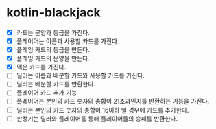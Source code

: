 # kotlin-blackjack

- [x] 카드는 문양과 등급을 가진다.
- [x] 플레이어는 이름과 사용할 카드를 가진다.
- [x] 플레잉 카드의 등급을 만든다.
- [x] 플레잉 카드의 문양을 만든다.
- [x] 덱은 카드를 가진다.
- [ ] 딜러는 이름과 배분할 카드와 사용할 카드를 가진다.
- [ ] 딜러는 배분할 카드를 반환한다.
- [ ] 플레이어 카드 추가 기능
- [ ] 플레이어는 본인의 카드 숫자의 총합이 21초과인지를 반환하는 기능을 가진다.
- [ ] 딜러는 본인의 카드 숫자의 총합이 16이하 일 경우에 카드를 추가한다.
- [ ] 판정기는 딜러와 플레이어를 통해 플레이어들의 승패를 반환한다.